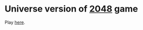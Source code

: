 Universe version of [2048](http://gabrielecirulli.github.io/2048/) game
===================================================================

Play [here](http://0x0800.github.io/2048-STARWARS/).